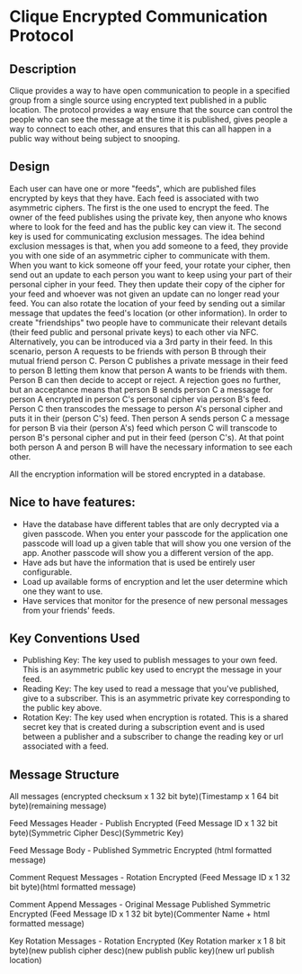 # Clique Encrypted Communication Protocol

## Description
Clique provides a way to have open communication to people in a specified group from a single source
using encrypted text published in a public location. The protocol provides a way ensure that the source
can control the people who can see the message at the time it is published, gives people a way to 
connect to each other, and ensures that this can all happen in a public way without being subject
to snooping.

## Design
Each user can have one or more "feeds", which are published files encrypted by keys that they have.
Each feed is associated with two asymmetric ciphers. The first is the one used to encrypt the feed.
The owner of the feed publishes using the private key, then anyone who knows where to look for the
feed and has the public key can view it.
The second key is used for communicating exclusion messages.
The idea behind exclusion messages is that, when you add someone to a feed, they provide you with
one side of an asymmetric cipher to communicate with them. When you want to kick someone off your
feed, your rotate your cipher, then send out an update to each person you want to keep using your 
part of their personal cipher in your feed. They then update their copy of the cipher for your feed
and whoever was not given an update can no longer read your feed.
You can also rotate the location of your feed by sending out a similar message that updates the feed's
location (or other information).
In order to create "friendships" two people have to communicate their relevant details (their
feed public and personal private keys) to each other via NFC. Alternatively, you can be introduced
via a 3rd party in their feed. In this scenario, person A requests to be friends with person B 
through their mutual friend person C. Person C publishes a private message in their feed to person B
letting them know that person A wants to be friends with them. Person B can then decide to accept
or reject. A rejection goes no further, but an acceptance means that person B sends person C a message
for person A encrypted in person C's personal cipher via person B's feed. Person C then transcodes
the message to person A's personal cipher and puts it in their (person C's) feed. Then person A 
sends person C a message for person B via their (person A's) feed which person C will transcode 
to person B's personal cipher and put in their feed (person C's). At that point both person A and
person B will have the necessary information to see each other.

All the encryption information will be stored encrypted in a database.

## Nice to have features:
- Have the database have different tables that are only decrypted via a given passcode. When you
enter your passcode for the application one passcode will load up a given table that will show you
one version of the app. Another passcode will show you a different version of the app.
- Have ads but have the information that is used be entirely user configurable.
- Load up available forms of encryption and let the user determine which one they want to use.
- Have services that monitor for the presence of new personal messages from your friends' feeds.

## Key Conventions Used
- Publishing Key: The key used to publish messages to your own feed. This is an asymmetric public key 
used to encrypt the message in your feed.
- Reading Key: The key used to read a message that you've published, give to a subscriber. This is
an asymmetric private key corresponding to the public key above.
- Rotation Key: The key used when encryption is rotated. This is a shared secret key that is created
during a subscription event and is used between a publisher and a subscriber to change the reading key
or url associated with a feed.

## Message Structure
All messages
(encrypted checksum x 1 32 bit byte)(Timestamp x 1 64 bit byte)(remaining message)

Feed Messages Header - Publish Encrypted
(Feed Message ID x 1 32 bit byte)(Symmetric Cipher Desc)(Symmetric Key)

Feed Message Body - Published Symmetric Encrypted
(html formatted message)

Comment Request Messages - Rotation Encrypted
(Feed Message ID x 1 32 bit byte)(html formatted message)

Comment Append Messages - Original Message Published Symmetric Encrypted
(Feed Message ID x 1 32 bit byte)(Commenter Name + html formatted message)

Key Rotation Messages - Rotation Encrypted
(Key Rotation marker x 1 8 bit byte)(new publish cipher desc)(new publish public key)(new url publish location)